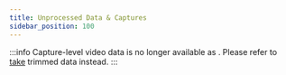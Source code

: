 ```yaml
---
title: Unprocessed Data & Captures
sidebar_position: 100
---
```


:::info
Capture-level video data is no longer available as . Please refer to 
[take](/data/takes) trimmed data instead.
:::
